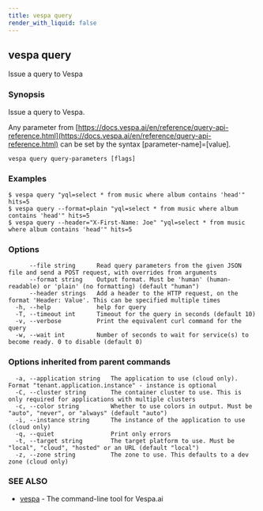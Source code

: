 ```yaml
---
title: vespa query
render_with_liquid: false
---
```


## vespa query

Issue a query to Vespa

### Synopsis

Issue a query to Vespa.

Any parameter from [https://docs.vespa.ai/en/reference/query-api-reference.html](https://docs.vespa.ai/en/reference/query-api-reference.html)
can be set by the syntax [parameter-name]=[value].

```
vespa query query-parameters [flags]
```

### Examples

```
$ vespa query "yql=select * from music where album contains 'head'" hits=5
$ vespa query --format=plain "yql=select * from music where album contains 'head'" hits=5
$ vespa query --header="X-First-Name: Joe" "yql=select * from music where album contains 'head'" hits=5
```

### Options

```
      --file string      Read query parameters from the given JSON file and send a POST request, with overrides from arguments
      --format string    Output format. Must be 'human' (human-readable) or 'plain' (no formatting) (default "human")
      --header strings   Add a header to the HTTP request, on the format 'Header: Value'. This can be specified multiple times
  -h, --help             help for query
  -T, --timeout int      Timeout for the query in seconds (default 10)
  -v, --verbose          Print the equivalent curl command for the query
  -w, --wait int         Number of seconds to wait for service(s) to become ready. 0 to disable (default 0)
```

### Options inherited from parent commands

```
  -a, --application string   The application to use (cloud only). Format "tenant.application.instance" - instance is optional
  -C, --cluster string       The container cluster to use. This is only required for applications with multiple clusters
  -c, --color string         Whether to use colors in output. Must be "auto", "never", or "always" (default "auto")
  -i, --instance string      The instance of the application to use (cloud only)
  -q, --quiet                Print only errors
  -t, --target string        The target platform to use. Must be "local", "cloud", "hosted" or an URL (default "local")
  -z, --zone string          The zone to use. This defaults to a dev zone (cloud only)
```

### SEE ALSO

* [vespa](vespa.html)	 - The command-line tool for Vespa.ai

